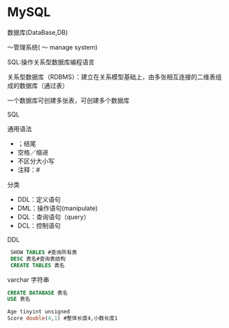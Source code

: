 # MySQL

数据库(DataBase,DB)

～管理系统( ～ manage system)

SQL:操作关系型数据库编程语言

关系型数据库（RDBMS）：建立在关系模型基础上，由多张相互连接的二维表组成的数据库（通过表）

一个数据库可创建多张表，可创建多个数据库



SQL

通用语法

* ；结尾
* 空格／缩进
* 不区分大小写
* 注释：#

分类

* DDL：定义语句
* DML：操作语句(manipulate)
* DQL：查询语句（query）
* DCL：控制语句

DDL

```sql
 SHOW TABLES #查询所有表
 DESC 表名#查询表结构
 CREATE TABLES 表名
```

varchar  字符串

```sql
CREATE DATABASE 表名
USE 表名
```

```sql
Age tinyint unsigned
Score double(4,1) #整体长度4,小数长度1

```
